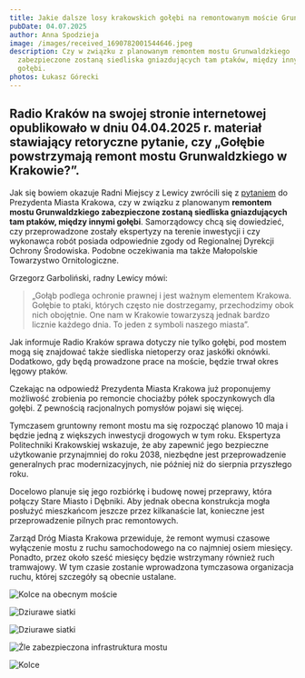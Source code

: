 ```yaml
---
title: Jakie dalsze losy krakowskich gołębi na remontowanym moście Grunwaldzkim
pubDate: 04.07.2025
author: Anna Spodzieja
image: /images/received_1690782001544646.jpeg
description: Czy w związku z planowanym remontem mostu Grunwaldzkiego
  zabezpieczone zostaną siedliska gniazdujących tam ptaków, między innymi
  gołębi.
photos: Łukasz Górecki
---
```

## Radio Kraków na swojej stronie internetowej opublikowało w dniu 04.04.2025 r. materiał stawiający retoryczne pytanie, czy **„Gołębie powstrzymają remont mostu Grunwaldzkiego w Krakowie?”**.

Jak się bowiem okazuje Radni Miejscy z Lewicy zwrócili się z [pytaniem](https://dt.bip.krakow.pl/interpelacje/kadencja_9//Tresc_mi%C4%99dzysesyjna%20II_Grzegorz%20Garboli%C5%84ski_2025-03-27.PDF) do Prezydenta Miasta Krakowa, czy w związku z planowanym **remontem mostu Grunwaldzkiego zabezpieczone zostaną siedliska gniazdujących tam ptaków, między innymi gołębi**. Samorządowcy chcą się dowiedzieć, czy przeprowadzone zostały ekspertyzy na terenie inwestycji i czy wykonawca robót posiada odpowiednie zgody od Regionalnej Dyrekcji Ochrony Środowiska. Podobne oczekiwania ma także Małopolskie Towarzystwo Ornitologiczne. 

Grzegorz Garboliński, radny Lewicy mówi: 

> „Gołąb podlega ochronie prawnej i jest ważnym elementem Krakowa. Gołębie to ptaki, których często nie dostrzegamy, przechodzimy obok nich obojętnie. One nam w Krakowie towarzyszą jednak bardzo licznie każdego dnia. To jeden z symboli naszego miasta”. 

Jak informuje Radio Kraków sprawa dotyczy nie tylko gołębi, pod mostem mogą się znajdować także siedliska nietoperzy oraz jaskółki oknówki. Dodatkowo, gdy będą prowadzone prace na moście, będzie trwał okres lęgowy
ptaków. 

Czekając na odpowiedź Prezydenta Miasta Krakowa już proponujemy możliwość zrobienia po remoncie chociażby półek spoczynkowych dla gołębi. Z pewnością racjonalnych pomysłów pojawi się więcej.

Tymczasem gruntowny remont mostu ma się rozpocząć planowo 10 maja i będzie jedną z większych inwestycji drogowych w tym roku. Ekspertyza Politechniki Krakowskiej wskazuje, że aby zapewnić jego bezpieczne użytkowanie przynajmniej do roku 2038, niezbędne jest przeprowadzenie generalnych prac modernizacyjnych, nie później niż do sierpnia przyszłego roku.

Docelowo planuje się jego rozbiórkę i budowę nowej przeprawy, która połączy Stare Miasto i Dębniki. Aby jednak obecna konstrukcja mogła posłużyć mieszkańcom jeszcze przez kilkanaście lat, konieczne jest przeprowadzenie pilnych prac remontowych.

Zarząd Dróg Miasta Krakowa przewiduje, że remont wymusi czasowe wyłączenie mostu z ruchu samochodowego na co najmniej osiem miesięcy. Ponadto, przez około sześć miesięcy będzie wstrzymany również ruch tramwajowy. W tym czasie zostanie wprowadzona tymczasowa organizacja ruchu, której szczegóły są obecnie ustalane.

![Kolce na obecnym moście](/images/received_1379935516757466-1-.jpeg "Kolce na obecnym moście")

![](/images/received_582530261472009.jpeg "Dziurawe siatki")

![](/images/received_703684922096299.jpeg "Dziurawe siatki")

![](/images/received_1214132817044372.jpeg "Źle zabezpieczona infrastruktura mostu")

![](/images/received_1349569972950469.jpeg "Kolce")
